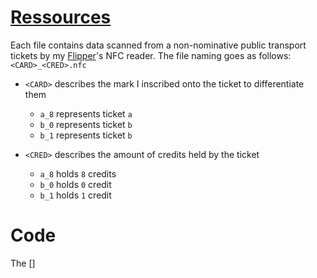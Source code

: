 # [Ressources](https://github.com/DarkKooky/public-transport-ticket-cracking/tree/main/resources)
Each file contains data scanned from a non-nominative public transport tickets by my [Flipper](https://flipperzero.one)'s NFC reader.
The file naming goes as follows: `<CARD>_<CRED>.nfc`
- `<CARD>` describes the mark I inscribed onto the ticket to differentiate them
  - `a_8` represents ticket `a`
  - `b_0` represents ticket `b`
  - `b_1` represents ticket `b`

- `<CRED>` describes the amount of credits held by the ticket
  - `a_8` holds `8` credits
  - `b_0` holds `0` credit
  - `b_1` holds `1` credit

# Code
The []